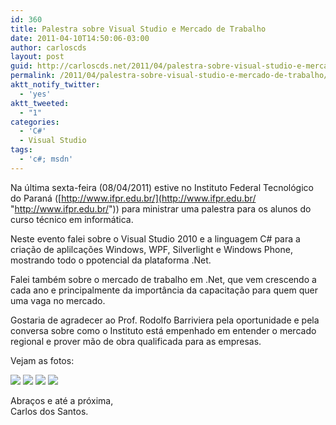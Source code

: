 ```yaml
---
id: 360
title: Palestra sobre Visual Studio e Mercado de Trabalho
date: 2011-04-10T14:50:06-03:00
author: carloscds
layout: post
guid: http://carloscds.net/2011/04/palestra-sobre-visual-studio-e-mercado-de-trabalho/
permalink: /2011/04/palestra-sobre-visual-studio-e-mercado-de-trabalho/
aktt_notify_twitter:
  - 'yes'
aktt_tweeted:
  - "1"
categories:
  - 'C#'
  - Visual Studio
tags:
  - 'c#; msdn'
---
```

Na última sexta-feira (08/04/2011) estive no Instituto Federal Tecnológico do Paraná ([http://www.ifpr.edu.br/](http://www.ifpr.edu.br/ "http://www.ifpr.edu.br/")) para ministrar uma palestra para os alunos do curso técnico em informática.

Neste evento falei sobre o Visual Studio 2010 e a linguagem C# para a criação de aplilcações Windows, WPF, Silverlight e Windows Phone, mostrando todo o ppotencial da plataforma .Net.

Falei também sobre o mercado de trabalho em .Net, que vem crescendo a cada ano e principalmente da importância da capacitação para quem quer uma vaga no mercado.

Gostaria de agradecer ao Prof. Rodolfo Barriviera pela oportunidade e pela conversa sobre como o Instituto está empenhado em entender o mercado regional e prover mão de obra qualificada para as empresas.

Vejam as fotos:

![](/wp-content/uploads/2011/04/1.jpg)
![](/wp-content/uploads/2011/04/2.jpg)
![](/wp-content/uploads/2011/04/3.jpg)
![](/wp-content/uploads/2011/04/4.jpg)

Abraços e até a próxima,  
Carlos dos Santos.